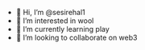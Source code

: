 - 👋 Hi, I’m @sesirehal1
- 👀 I’m interested in wool
- 🌱 I’m currently learning play
- 💞️ I’m looking to collaborate on web3

